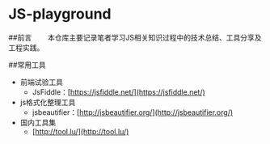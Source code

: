 # JS-playground
##前言
　　本仓库主要记录笔者学习JS相关知识过程中的技术总结、工具分享及工程实践。

##常用工具
* 前端试验工具
	* JsFiddle：[https://jsfiddle.net/](https://jsfiddle.net/)
* js格式化整理工具
	* jsbeautifier：[http://jsbeautifier.org/](http://jsbeautifier.org/)
* 国内工具集
	* [http://tool.lu/](http://tool.lu/)
